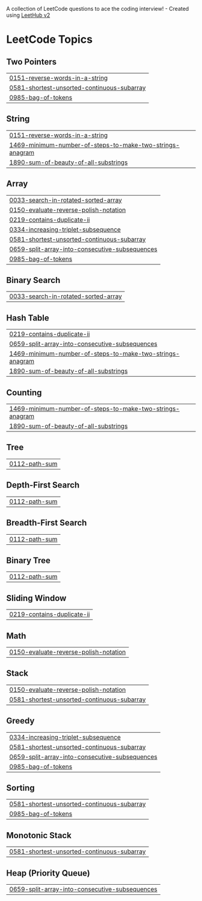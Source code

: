 A collection of LeetCode questions to ace the coding interview! - Created using [LeetHub v2](https://github.com/arunbhardwaj/LeetHub-2.0)
<!---LeetCode Topics Start-->
# LeetCode Topics
## Two Pointers
|  |
| ------- |
| [0151-reverse-words-in-a-string](https://github.com/Pavithra-Jayapal/Leetcode/tree/master/0151-reverse-words-in-a-string) |
| [0581-shortest-unsorted-continuous-subarray](https://github.com/Pavithra-Jayapal/Leetcode/tree/master/0581-shortest-unsorted-continuous-subarray) |
| [0985-bag-of-tokens](https://github.com/Pavithra-Jayapal/Leetcode/tree/master/0985-bag-of-tokens) |
## String
|  |
| ------- |
| [0151-reverse-words-in-a-string](https://github.com/Pavithra-Jayapal/Leetcode/tree/master/0151-reverse-words-in-a-string) |
| [1469-minimum-number-of-steps-to-make-two-strings-anagram](https://github.com/Pavithra-Jayapal/Leetcode/tree/master/1469-minimum-number-of-steps-to-make-two-strings-anagram) |
| [1890-sum-of-beauty-of-all-substrings](https://github.com/Pavithra-Jayapal/Leetcode/tree/master/1890-sum-of-beauty-of-all-substrings) |
## Array
|  |
| ------- |
| [0033-search-in-rotated-sorted-array](https://github.com/Pavithra-Jayapal/Leetcode/tree/master/0033-search-in-rotated-sorted-array) |
| [0150-evaluate-reverse-polish-notation](https://github.com/Pavithra-Jayapal/Leetcode/tree/master/0150-evaluate-reverse-polish-notation) |
| [0219-contains-duplicate-ii](https://github.com/Pavithra-Jayapal/Leetcode/tree/master/0219-contains-duplicate-ii) |
| [0334-increasing-triplet-subsequence](https://github.com/Pavithra-Jayapal/Leetcode/tree/master/0334-increasing-triplet-subsequence) |
| [0581-shortest-unsorted-continuous-subarray](https://github.com/Pavithra-Jayapal/Leetcode/tree/master/0581-shortest-unsorted-continuous-subarray) |
| [0659-split-array-into-consecutive-subsequences](https://github.com/Pavithra-Jayapal/Leetcode/tree/master/0659-split-array-into-consecutive-subsequences) |
| [0985-bag-of-tokens](https://github.com/Pavithra-Jayapal/Leetcode/tree/master/0985-bag-of-tokens) |
## Binary Search
|  |
| ------- |
| [0033-search-in-rotated-sorted-array](https://github.com/Pavithra-Jayapal/Leetcode/tree/master/0033-search-in-rotated-sorted-array) |
## Hash Table
|  |
| ------- |
| [0219-contains-duplicate-ii](https://github.com/Pavithra-Jayapal/Leetcode/tree/master/0219-contains-duplicate-ii) |
| [0659-split-array-into-consecutive-subsequences](https://github.com/Pavithra-Jayapal/Leetcode/tree/master/0659-split-array-into-consecutive-subsequences) |
| [1469-minimum-number-of-steps-to-make-two-strings-anagram](https://github.com/Pavithra-Jayapal/Leetcode/tree/master/1469-minimum-number-of-steps-to-make-two-strings-anagram) |
| [1890-sum-of-beauty-of-all-substrings](https://github.com/Pavithra-Jayapal/Leetcode/tree/master/1890-sum-of-beauty-of-all-substrings) |
## Counting
|  |
| ------- |
| [1469-minimum-number-of-steps-to-make-two-strings-anagram](https://github.com/Pavithra-Jayapal/Leetcode/tree/master/1469-minimum-number-of-steps-to-make-two-strings-anagram) |
| [1890-sum-of-beauty-of-all-substrings](https://github.com/Pavithra-Jayapal/Leetcode/tree/master/1890-sum-of-beauty-of-all-substrings) |
## Tree
|  |
| ------- |
| [0112-path-sum](https://github.com/Pavithra-Jayapal/Leetcode/tree/master/0112-path-sum) |
## Depth-First Search
|  |
| ------- |
| [0112-path-sum](https://github.com/Pavithra-Jayapal/Leetcode/tree/master/0112-path-sum) |
## Breadth-First Search
|  |
| ------- |
| [0112-path-sum](https://github.com/Pavithra-Jayapal/Leetcode/tree/master/0112-path-sum) |
## Binary Tree
|  |
| ------- |
| [0112-path-sum](https://github.com/Pavithra-Jayapal/Leetcode/tree/master/0112-path-sum) |
## Sliding Window
|  |
| ------- |
| [0219-contains-duplicate-ii](https://github.com/Pavithra-Jayapal/Leetcode/tree/master/0219-contains-duplicate-ii) |
## Math
|  |
| ------- |
| [0150-evaluate-reverse-polish-notation](https://github.com/Pavithra-Jayapal/Leetcode/tree/master/0150-evaluate-reverse-polish-notation) |
## Stack
|  |
| ------- |
| [0150-evaluate-reverse-polish-notation](https://github.com/Pavithra-Jayapal/Leetcode/tree/master/0150-evaluate-reverse-polish-notation) |
| [0581-shortest-unsorted-continuous-subarray](https://github.com/Pavithra-Jayapal/Leetcode/tree/master/0581-shortest-unsorted-continuous-subarray) |
## Greedy
|  |
| ------- |
| [0334-increasing-triplet-subsequence](https://github.com/Pavithra-Jayapal/Leetcode/tree/master/0334-increasing-triplet-subsequence) |
| [0581-shortest-unsorted-continuous-subarray](https://github.com/Pavithra-Jayapal/Leetcode/tree/master/0581-shortest-unsorted-continuous-subarray) |
| [0659-split-array-into-consecutive-subsequences](https://github.com/Pavithra-Jayapal/Leetcode/tree/master/0659-split-array-into-consecutive-subsequences) |
| [0985-bag-of-tokens](https://github.com/Pavithra-Jayapal/Leetcode/tree/master/0985-bag-of-tokens) |
## Sorting
|  |
| ------- |
| [0581-shortest-unsorted-continuous-subarray](https://github.com/Pavithra-Jayapal/Leetcode/tree/master/0581-shortest-unsorted-continuous-subarray) |
| [0985-bag-of-tokens](https://github.com/Pavithra-Jayapal/Leetcode/tree/master/0985-bag-of-tokens) |
## Monotonic Stack
|  |
| ------- |
| [0581-shortest-unsorted-continuous-subarray](https://github.com/Pavithra-Jayapal/Leetcode/tree/master/0581-shortest-unsorted-continuous-subarray) |
## Heap (Priority Queue)
|  |
| ------- |
| [0659-split-array-into-consecutive-subsequences](https://github.com/Pavithra-Jayapal/Leetcode/tree/master/0659-split-array-into-consecutive-subsequences) |
<!---LeetCode Topics End-->